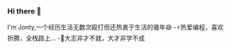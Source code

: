 ### Hi there 👋
I'm Jonty,一个经历生活无数次殴打但还热衷于生活的骚年😄
-⚡热爱编程，喜欢折腾，全栈路上...
-🌱大志非才不就，大才非学不成
<!--
**JontyMin/JontyMin** is a ✨ _special_ ✨ repository because its `README.md` (this file) appears on your GitHub profile.

Here are some ideas to get you started:

- 🔭 I’m currently working on ...
- 🌱 I’m currently learning ...
- 👯 I’m looking to collaborate on ...
- 🤔 I’m looking for help with ...
- 💬 Ask me about ...
- 📫 How to reach me: ...
- 😄 Pronouns: ...
- ⚡ Fun fact: ...
-->

